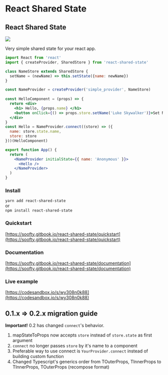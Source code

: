 # React Shared State

## React Shared State

[![](https://travis-ci.org/soofty/react-shared-state.svg?branch=master)](https://travis-ci.org/soofty/react-shared-state)

Very simple shared state for your react app.

```jsx
import React from 'react'
import { createProvider, SharedStore } from 'react-shared-state'

class NameStore extends SharedStore {
  setName = (newName) => this.setState({name: newName})
}

const NameProvider = createProvider('simple_provider', NameStore)
 
const HelloComponent = (props) => {
  return <div>
    <h1> Hello, {props.name} </h1>
    <button onClick={() => props.store.setName('Luke Skywalker')}>Set Name</button>
  </div>
}
const Hello = NameProvider.connect((store) => ({ 
  name: store.state.name,
  store: store 
}))(HelloComponent)

export function App() {
  return (
    <NameProvider initialState={{ name: 'Anonymous' }}>
      <Hello />
    </NameProvider>
  )
}
```

### Install

`yarn add react-shared-state`  
or  
`npm install react-shared-state`

### Quickstart

[https://soofty.gitbook.io/react-shared-state/quickstart](https://soofty.gitbook.io/react-shared-state/quickstart)

### Documentation

[https://soofty.gitbook.io/react-shared-state/documentation](https://soofty.gitbook.io/react-shared-state/documentation)

### Live example

[https://codesandbox.io/s/wy308n0k88](https://codesandbox.io/s/wy308n0k88)

## 0.1.x =&gt; 0.2.x migration guide

**Important!** 0.2 has changed `connect`'s behavior.

1. mapStateToProps now accepts `store` instead of `store.state` as first argument
2. `connect` no longer passes `store` by it's name to a component
3. Preferable way to use connect is `YourProvider.connect` instead of building custom function
4. Changed Typescript's generics order from TOuterProps, TInnerProps to TInnerProps, TOuterProps \(recompose format\)

